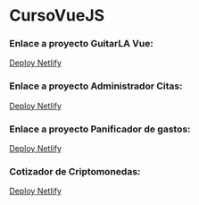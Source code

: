 # CursoVueJS

### Enlace a proyecto GuitarLA Vue:

[Deploy Netlify](https://vue-curso.rdev.com.mx/)

### Enlace a proyecto Administrador Citas:

[Deploy Netlify](https://vue-curso-citas.rdev.com.mx/)

### Enlace a proyecto Panificador de gastos:

[Deploy Netlify](https://admin-gastos.rdev.com.mx/)

### Cotizador de Criptomonedas:

[Deploy Netlify](https://crypto-cotizador.rdev.com.mx/)

